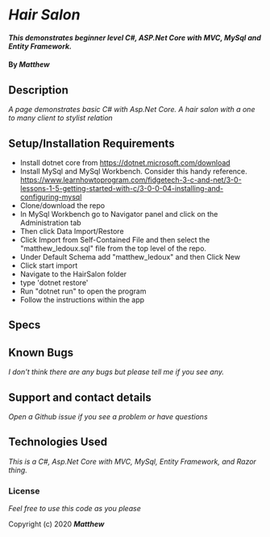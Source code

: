 
# _Hair Salon_

#### _This demonstrates beginner level C#, ASP.Net Core with MVC, MySql and Entity Framework._

#### By _**Matthew**_


## Description

_A page demonstrates basic C# with Asp.Net Core._
_A hair salon with a one to many client to stylist relation_
     
## Setup/Installation Requirements
* Install dotnet core from https://dotnet.microsoft.com/download
* Install MySql and MySql Workbench. Consider this handy reference. https://www.learnhowtoprogram.com/fidgetech-3-c-and-net/3-0-lessons-1-5-getting-started-with-c/3-0-0-04-installing-and-configuring-mysql
* Clone/download the repo
* In MySql Workbench go to Navigator panel and click on the Administration tab
* Then click Data Import/Restore 
* Click Import from Self-Contained File and then select the "matthew_ledoux.sql" file from the top level of the repo. 
* Under Default Schema add "matthew_ledoux" and then Click New 
* Click start import
* Navigate to the HairSalon folder
* type 'dotnet restore'
* Run "dotnet run" to open the program
* Follow the instructions within the app

## Specs


## Known Bugs

_I don't think there are any bugs but please tell me if you see any._

## Support and contact details

_Open a Github issue if you see a problem or have questions_

## Technologies Used

_This is a C#, Asp.Net Core with MVC, MySql, Entity Framework, and Razor thing._

### License

*Feel free to use this code as you please*

Copyright (c) 2020 **_Matthew_**